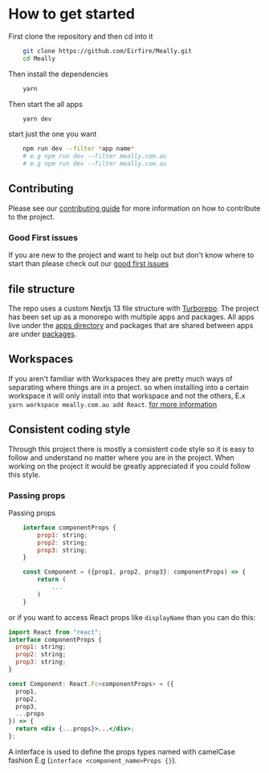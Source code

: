 # How to get started

First clone the repository and then cd into it

```bash
    git clone https://github.com/Eirfire/Meally.git
    cd Meally
```

Then install the dependencies

```bash
    yarn
```

Then start the all apps

```bash
    yarn dev
```

start just the one you want

```bash
    npm run dev --filter *app name*
    # e.g npm run dev --filter meally.com.au
    # e.g npm run dev --filter meally.com.au
```

## Contributing

Please see our [contributing guide](./CONTRIBUTING.md) for more information on how to contribute to the project.

### Good First issues

If you are new to the project and want to help out but don't know where to start than please check out our [good first issues](https://github.com/Eirfire/Meally/issues?q=is%3Aopen+is%3Aissue+label%3A%22good+first+issue%22)

## file structure

The repo uses a custom Nextjs 13 file structure with [Turborepo](https://turbo.build/repo). The project has been set up as a monorepo with multiple apps and packages.
All apps live under the [apps directory](./apps/) and packages that are shared between apps are under [packages](./packages/).

## Workspaces

If you aren't familiar with Workspaces they are pretty much ways of separating where things are in a project. so when installing into a certain workspace it will only install into that workspace and not the others, E.x `yarn workspace meally.com.au add React`. [for more information](https://classic.yarnpkg.com/en/docs/workspaces/)

## Consistent coding style

Through this project there is mostly a consistent code style so it is easy to follow and understand no matter where you are in the project. When working on the project it would be greatly appreciated if you could follow this style.

### Passing props

Passing props

```jsx
    interface componentProps {
        prop1: string;
        prop2: string;
        prop3: string;
    }

    const Component = ({prop1, prop2, prop3}: componentProps) => {
        return (
            ...
        )
    }
```

or if you want to access React props like `displayName` than you can do this:

```jsx
import React from "react";
interface componentProps {
  prop1: string;
  prop2: string;
  prop3: string;
}

const Component: React.Fc<componentProps> = ({
  prop1,
  prop2,
  prop3,
  ...props
}) => {
  return <div {...props}>...</div>;
};
```

A interface is used to define the props types named with camelCase fashion E.g (`interface <component_name>Props {}`).
